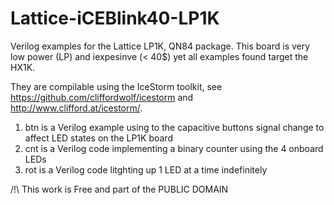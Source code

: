 # Lattice-iCEBlink40-LP1K
Verilog examples for the Lattice LP1K, QN84 package.
This board is very low power (LP) and iexpesinve (< 40$) yet all examples found target the HX1K.  

They are compilable using the IceStorm toolkit, see https://github.com/cliffordwolf/icestorm and http://www.clifford.at/icestorm/. 

1) btn is a Verilog example using to the capacitive buttons signal change to affect LED states on the LP1K board
2) cnt is a Verilog code implementing a binary counter using the 4 onboard LEDs
3) rot is a Verilog code litghting up 1 LED at a time indefinitely

/!\ This work is Free and part of the PUBLIC DOMAIN 
